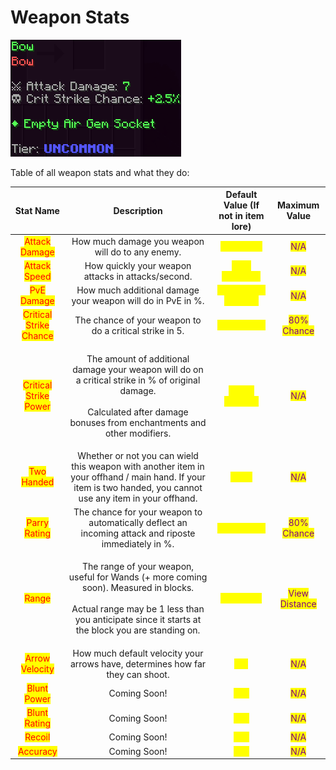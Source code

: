 # Weapon Stats



![Bow](<../../.gitbook/assets/image (30).png>)

Table of all weapon stats and what they do:

|                        Stat Name                       |                                                                                             Description                                                                                             |         Default Value (If not in item lore)         |                   Maximum Value                  |
| :----------------------------------------------------: | :-------------------------------------------------------------------------------------------------------------------------------------------------------------------------------------------------: | :-------------------------------------------------: | :----------------------------------------------: |
|      <mark style="color:red;">Attack Damage</mark>     |                                                                           How much damage you weapon will do to any enemy.                                                                          |     <mark style="color:yellow;">1 Damage</mark>     |      <mark style="color:purple;">N/A</mark>      |
|      <mark style="color:red;">Attack Speed</mark>      |                                                                          How quickly your weapon attacks in attacks/second.                                                                         |  <mark style="color:yellow;">0.67 Attacks/s</mark>  |      <mark style="color:purple;">N/A</mark>      |
|       <mark style="color:red;">PvE Damage</mark>       |                                                                     How much additional damage your weapon will do in PvE in %.                                                                     | <mark style="color:yellow;">+0% Bonus Damage</mark> |      <mark style="color:purple;">N/A</mark>      |
| <mark style="color:red;">Critical Strike Chance</mark> |                                                                       The chance of your weapon to do a critical strike in 5.                                                                       |     <mark style="color:yellow;">0% Chance</mark>    |   <mark style="color:purple;">80% Chance</mark>  |
|  <mark style="color:red;">Critical Strike Power</mark> |       <p>The amount of additional damage your weapon will do on a critical strike in % of original damage. <br><br>Calculated after damage bonuses from enchantments and other modifiers.</p>       |    <mark style="color:yellow;">200% Damage</mark>   |      <mark style="color:purple;">N/A</mark>      |
|       <mark style="color:red;">Two Handed</mark>       |                     Whether or not you can wield this weapon with another item in your offhand / main hand. If your item is two handed, you cannot use any item in your offhand.                    |       <mark style="color:yellow;">False</mark>      |      <mark style="color:purple;">N/A</mark>      |
|      <mark style="color:red;">Parry Rating</mark>      |                                                The chance for your weapon to automatically deflect an incoming attack and riposte immediately in %.                                                 |     <mark style="color:yellow;">0% Chance</mark>    |   <mark style="color:purple;">80% Chance</mark>  |
|          <mark style="color:red;">Range</mark>         | <p>The range of your weapon, useful for Wands (+ more coming soon). Measured in blocks.<br><br>Actual range may be 1 less than you anticipate since it starts at the block you are standing on.</p> |     <mark style="color:yellow;">16 Blocks</mark>    | <mark style="color:purple;">View Distance</mark> |
|     <mark style="color:red;">Arrow Velocity</mark>     |                                                            How much default velocity your arrows have, determines how far they can shoot.                                                           |        <mark style="color:yellow;">1.0</mark>       |      <mark style="color:purple;">N/A</mark>      |
|       <mark style="color:red;">Blunt Power</mark>      |                                                                                             Coming Soon!                                                                                            |        <mark style="color:yellow;">N/A</mark>       |      <mark style="color:purple;">N/A</mark>      |
|      <mark style="color:red;">Blunt Rating</mark>      |                                                                                             Coming Soon!                                                                                            |        <mark style="color:yellow;">N/A</mark>       |      <mark style="color:purple;">N/A</mark>      |
|         <mark style="color:red;">Recoil</mark>         |                                                                                             Coming Soon!                                                                                            |        <mark style="color:yellow;">N/A</mark>       |      <mark style="color:purple;">N/A</mark>      |
|        <mark style="color:red;">Accuracy</mark>        |                                                                                             Coming Soon!                                                                                            |        <mark style="color:yellow;">N/A</mark>       |      <mark style="color:purple;">N/A</mark>      |
